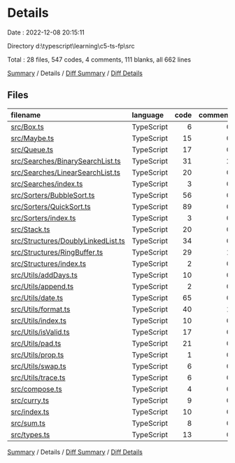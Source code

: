 # Details

Date : 2022-12-08 20:15:11

Directory d:\\typescript\\learning\\c5-ts-fp\\src

Total : 28 files,  547 codes, 4 comments, 111 blanks, all 662 lines

[Summary](results.md) / Details / [Diff Summary](diff.md) / [Diff Details](diff-details.md)

## Files
| filename | language | code | comment | blank | total |
| :--- | :--- | ---: | ---: | ---: | ---: |
| [src/Box.ts](/src/Box.ts) | TypeScript | 6 | 0 | 1 | 7 |
| [src/Maybe.ts](/src/Maybe.ts) | TypeScript | 15 | 0 | 3 | 18 |
| [src/Queue.ts](/src/Queue.ts) | TypeScript | 17 | 0 | 6 | 23 |
| [src/Searches/BinarySearchList.ts](/src/Searches/BinarySearchList.ts) | TypeScript | 31 | 2 | 5 | 38 |
| [src/Searches/LinearSearchList.ts](/src/Searches/LinearSearchList.ts) | TypeScript | 20 | 0 | 3 | 23 |
| [src/Searches/index.ts](/src/Searches/index.ts) | TypeScript | 3 | 0 | 2 | 5 |
| [src/Sorters/BubbleSort.ts](/src/Sorters/BubbleSort.ts) | TypeScript | 56 | 0 | 3 | 59 |
| [src/Sorters/QuickSort.ts](/src/Sorters/QuickSort.ts) | TypeScript | 89 | 0 | 10 | 99 |
| [src/Sorters/index.ts](/src/Sorters/index.ts) | TypeScript | 3 | 0 | 2 | 5 |
| [src/Stack.ts](/src/Stack.ts) | TypeScript | 20 | 0 | 7 | 27 |
| [src/Structures/DoublyLinkedList.ts](/src/Structures/DoublyLinkedList.ts) | TypeScript | 34 | 0 | 10 | 44 |
| [src/Structures/RingBuffer.ts](/src/Structures/RingBuffer.ts) | TypeScript | 29 | 1 | 8 | 38 |
| [src/Structures/index.ts](/src/Structures/index.ts) | TypeScript | 2 | 0 | 2 | 4 |
| [src/Utils/addDays.ts](/src/Utils/addDays.ts) | TypeScript | 10 | 0 | 4 | 14 |
| [src/Utils/append.ts](/src/Utils/append.ts) | TypeScript | 2 | 0 | 1 | 3 |
| [src/Utils/date.ts](/src/Utils/date.ts) | TypeScript | 65 | 0 | 9 | 74 |
| [src/Utils/format.ts](/src/Utils/format.ts) | TypeScript | 40 | 1 | 7 | 48 |
| [src/Utils/index.ts](/src/Utils/index.ts) | TypeScript | 10 | 0 | 2 | 12 |
| [src/Utils/isValid.ts](/src/Utils/isValid.ts) | TypeScript | 17 | 0 | 9 | 26 |
| [src/Utils/pad.ts](/src/Utils/pad.ts) | TypeScript | 21 | 0 | 4 | 25 |
| [src/Utils/prop.ts](/src/Utils/prop.ts) | TypeScript | 1 | 0 | 1 | 2 |
| [src/Utils/swap.ts](/src/Utils/swap.ts) | TypeScript | 6 | 0 | 1 | 7 |
| [src/Utils/trace.ts](/src/Utils/trace.ts) | TypeScript | 6 | 0 | 1 | 7 |
| [src/compose.ts](/src/compose.ts) | TypeScript | 4 | 0 | 1 | 5 |
| [src/curry.ts](/src/curry.ts) | TypeScript | 9 | 0 | 1 | 10 |
| [src/index.ts](/src/index.ts) | TypeScript | 10 | 0 | 2 | 12 |
| [src/sum.ts](/src/sum.ts) | TypeScript | 8 | 0 | 2 | 10 |
| [src/types.ts](/src/types.ts) | TypeScript | 13 | 0 | 4 | 17 |

[Summary](results.md) / Details / [Diff Summary](diff.md) / [Diff Details](diff-details.md)